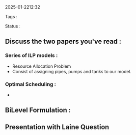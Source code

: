 2025-01-2212:32

Tags :

Status : 

## Discuss the two papers you've read :

### Series of ILP models : 
- Resource Allocation Problem 
- Consist of assigning pipes, pumps and tanks to our model. 

### Optimal Scheduling : 
- 


## BiLevel Formulation :

## Presentation with Laine Question